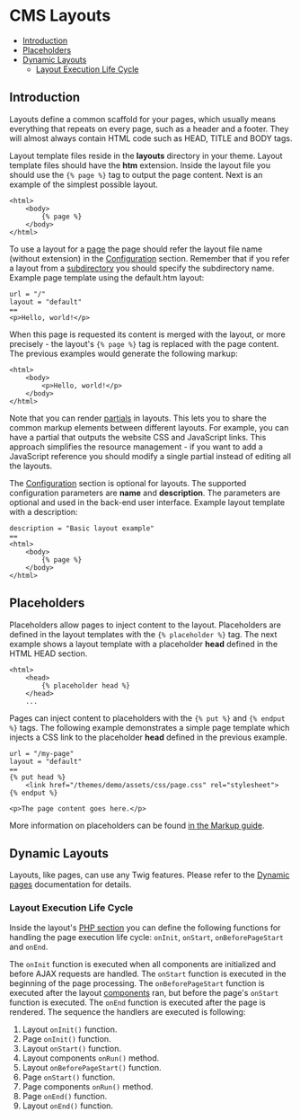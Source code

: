 # CMS Layouts

- [Introduction](#introduction)
- [Placeholders](#placeholders)
- [Dynamic Layouts](#dynamic-layouts)
    - [Layout Execution Life Cycle](#layout-life-cycle)

<a name="introduction"></a>
## Introduction

Layouts define a common scaffold for your pages, which usually means everything that repeats on every page, such as a header and a footer. They will almost always contain HTML code such as HEAD, TITLE and BODY tags.

Layout template files reside in the **layouts** directory in your theme. Layout template files should have the **htm** extension. Inside the layout file you should use the `{% page %}` tag to output the page content. Next is an example of the simplest possible layout.

    <html>
        <body>
            {% page %}
        </body>
    </html>

To use a layout for a [page](pages) the page should refer the layout file name (without extension) in the [Configuration](themes#configuration-section) section. Remember that if you refer a layout from a [subdirectory](themes#subdirectories) you should specify the subdirectory name. Example page template using the default.htm layout:

    url = "/"
    layout = "default"
    ==
    <p>Hello, world!</p>

When this page is requested its content is merged with the layout, or more precisely - the layout's `{% page %}` tag is replaced with the page content. The previous examples would generate the following markup:

    <html>
        <body>
            <p>Hello, world!</p>
        </body>
    </html>

Note that you can render [partials](partials) in layouts. This lets you to share the common markup elements between different layouts. For example, you can have a partial that outputs the website CSS and JavaScript links. This approach simplifies the resource management - if you want to add a JavaScript reference you should modify a single partial instead of editing all the layouts.

The [Configuration](themes#configuration-section) section is optional for layouts. The supported configuration parameters are **name** and **description**. The parameters are optional and used in the back-end user interface. Example layout template with a description:

    description = "Basic layout example"
    ==
    <html>
        <body>
            {% page %}
        </body>
    </html>

<a name="placeholders"></a>
## Placeholders

Placeholders allow pages to inject content to the layout. Placeholders are defined in the layout templates with the `{% placeholder %}` tag. The next example shows a layout template with a placeholder **head** defined in the HTML HEAD section.

    <html>
        <head>
            {% placeholder head %}
        </head>
        ...

Pages can inject content to placeholders with the `{% put %}` and `{% endput %}` tags. The following example demonstrates a simple page template which injects a CSS link to the placeholder **head** defined in the previous example.

    url = "/my-page"
    layout = "default"
    ==
    {% put head %}
        <link href="/themes/demo/assets/css/page.css" rel="stylesheet">
    {% endput %}

    <p>The page content goes here.</p>

More information on placeholders can be found [in the Markup guide](../markup/tag-placeholder).

<a name="dynamic-layouts"></a>
## Dynamic Layouts

Layouts, like pages, can use any Twig features. Please refer to the [Dynamic pages](pages#dynamic-pages) documentation for details.

<a name="layout-life-cycle"></a>
### Layout Execution Life Cycle

Inside the layout's [PHP section](themes#php-section) you can define the following functions for handling the page execution life cycle: `onInit`, `onStart`, `onBeforePageStart` and `onEnd`.

The `onInit` function is executed when all components are initialized and before AJAX requests are handled. The `onStart` function is executed in the beginning of the page processing. The `onBeforePageStart` function is executed after the layout [components](components) ran, but before the page's `onStart` function is executed. The `onEnd` function is executed after the page is rendered. The sequence the handlers are executed is following:

1. Layout `onInit()` function.
1. Page `onInit()` function.
1. Layout `onStart()` function.
1. Layout components `onRun()` method.
1. Layout `onBeforePageStart()` function.
1. Page `onStart()` function.
1. Page components `onRun()` method.
1. Page `onEnd()` function.
1. Layout `onEnd()` function.

